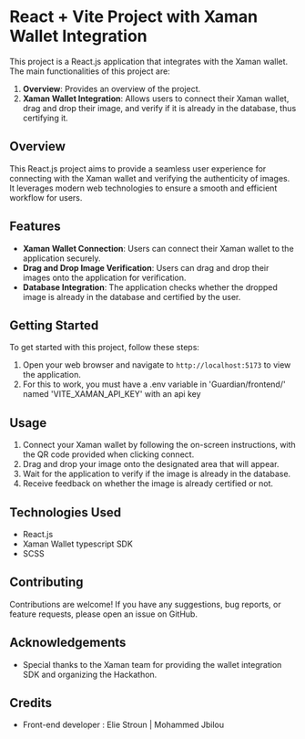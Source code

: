 # React + Vite Project with Xaman Wallet Integration

This project is a React.js application that integrates with the Xaman wallet. The main functionalities of this project are:

1. **Overview**: Provides an overview of the project.
2. **Xaman Wallet Integration**: Allows users to connect their Xaman wallet, drag and drop their image, and verify if it is already in the database, thus certifying it.

## Overview

This React.js project aims to provide a seamless user experience for connecting with the Xaman wallet and verifying the authenticity of images. It leverages modern web technologies to ensure a smooth and efficient workflow for users.

## Features

- **Xaman Wallet Connection**: Users can connect their Xaman wallet to the application securely.
- **Drag and Drop Image Verification**: Users can drag and drop their images onto the application for verification.
- **Database Integration**: The application checks whether the dropped image is already in the database and certified by the user.

## Getting Started

To get started with this project, follow these steps:

1. Open your web browser and navigate to `http://localhost:5173` to view the application.
2. For this to work, you must have a .env variable in 'Guardian/frontend/' named 'VITE_XAMAN_API_KEY' with an api key

## Usage

1. Connect your Xaman wallet by following the on-screen instructions, with the QR code provided when clicking connect.
2. Drag and drop your image onto the designated area that will appear.
3. Wait for the application to verify if the image is already in the database.
4. Receive feedback on whether the image is already certified or not.

## Technologies Used

- React.js
- Xaman Wallet typescript SDK
- SCSS

## Contributing

Contributions are welcome! If you have any suggestions, bug reports, or feature requests, please open an issue on GitHub.

## Acknowledgements

- Special thanks to the Xaman team for providing the wallet integration SDK and organizing the Hackathon.

## Credits

- Front-end developer : Elie Stroun | Mohammed Jbilou
